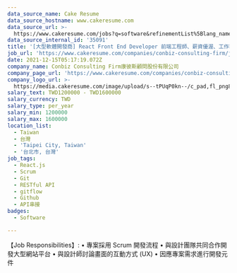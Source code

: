 ```yaml
---
data_source_name: Cake Resume
data_source_hostname: www.cakeresume.com
data_source_url: >-
  https://www.cakeresume.com/jobs?q=software&refinementList%5Blang_name%5D%5B0%5D=English&refinementList%5Bsalary_type%5D=per_year&range%5Bsalary_range%5D%5Bmin%5D=1000000&page=2
data_source_internal_id: '35091'
title: '[大型軟體開發商] React Front End Developer 前端工程師、薪資優渥、工作環境好 '
job_url: 'https://www.cakeresume.com/companies/conbiz-consulting-firm/jobs/01c537'
date: 2021-12-15T05:17:19.072Z
company_name: Conbiz Consulting Firm康彼斯顧問股份有限公司
company_page_url: 'https://www.cakeresume.com/companies/conbiz-consulting-firm'
company_logo_url: >-
  https://media.cakeresume.com/image/upload/s--tPUqP0kn--/c_pad,fl_png8,h_200,w_200/v1634116095/vsgsbfwlsg1lcvof5ven.png
salary_text: TWD1200000 - TWD1600000
salary_currency: TWD
salary_type: per_year
salary_min: 1200000
salary_max: 1600000
location_list:
  - Taiwan
  - 台灣
  - 'Taipei City, Taiwan'
  - '台北市, 台灣'
job_tags:
  - React.js
  - Scrum
  - Git
  - RESTful API
  - gitflow
  - Github
  - API串接
badges:
  - Software

---
```


【Job Responsibilities】: • 專案採用 Scrum 開發流程 • 與設計團隊共同合作開發大型網站平台 • 與設計師討論畫面的互動方式 (UX) • 因應專案需求進行開發元件